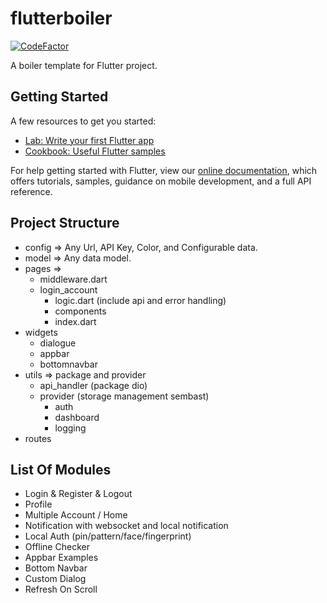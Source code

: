 # flutterboiler

[![CodeFactor](https://www.codefactor.io/repository/github/c3budiman/flutterboiler/badge)](https://www.codefactor.io/repository/github/c3budiman/flutterboiler)

A boiler template for Flutter project.

## Getting Started

A few resources to get you started:

- [Lab: Write your first Flutter app](https://flutter.dev/docs/get-started/codelab)
- [Cookbook: Useful Flutter samples](https://flutter.dev/docs/cookbook)

For help getting started with Flutter, view our
[online documentation](https://flutter.dev/docs), which offers tutorials,
samples, guidance on mobile development, and a full API reference.

## Project Structure

- config => Any Url, API Key, Color, and Configurable data.
- model => Any data model.
- pages =>
  - middleware.dart
  - login_account
    - logic.dart (include api and error handling)
    - components
    - index.dart
- widgets
  - dialogue
  - appbar
  - bottomnavbar
- utils => package and provider
  - api_handler (package dio)
  - provider (storage management sembast)
    - auth
    - dashboard
    - logging
- routes

## List Of Modules

- Login & Register & Logout
- Profile
- Multiple Account / Home
- Notification with websocket and local notification
- Local Auth (pin/pattern/face/fingerprint)
- Offline Checker
- Appbar Examples
- Bottom Navbar
- Custom Dialog
- Refresh On Scroll
